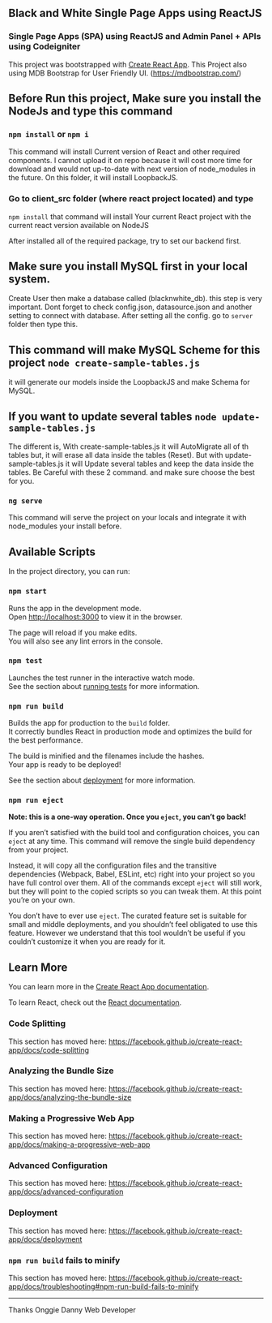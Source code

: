## Black and White Single Page Apps using ReactJS
### Single Page Apps (SPA) using ReactJS and Admin Panel + APIs using Codeigniter
This project was bootstrapped with [Create React App](https://github.com/facebook/create-react-app).
This Project also using MDB Bootstrap for User Friendly UI. (https://mdbootstrap.com/)

## Before Run this project, Make sure you install the NodeJs and type this command

### `npm install` or `npm i`
This command will install Current version of React and other required components. I cannot upload it on repo because it will cost more time for download and would not up-to-date with next version of node_modules in the future. On this folder, it will install LoopbackJS.

### Go to client_src folder (where react project located) and type
`npm install` 
that command will install Your current React project with the current react version available on NodeJS

After installed all of the required package, try to set our backend first.

## Make sure you install MySQL first in your local system.
Create User then make a database called (blacknwhite_db). this step is very important. Dont forget to check config.json, datasource.json and another setting to connect with database. After setting all the config. go to `server` folder then type this.

## This command will make MySQL Scheme for this project `node create-sample-tables.js`
it will generate our models inside the LoopbackJS and make Schema for MySQL. 

## If you want to update several tables `node update-sample-tables.js`
The different is, With create-sample-tables.js it will AutoMigrate all of th tables but, it will erase all data inside the tables (Reset). But with update-sample-tables.js it will Update several tables and keep the data inside the tables. Be Careful with these 2 command. and make sure choose the best for you.

### `ng serve`
This command will serve the project on your locals and integrate it with node_modules your install before.

## Available Scripts

In the project directory, you can run:

### `npm start`

Runs the app in the development mode.<br>
Open [http://localhost:3000](http://localhost:3000) to view it in the browser.

The page will reload if you make edits.<br>
You will also see any lint errors in the console.

### `npm test`

Launches the test runner in the interactive watch mode.<br>
See the section about [running tests](https://facebook.github.io/create-react-app/docs/running-tests) for more information.

### `npm run build`

Builds the app for production to the `build` folder.<br>
It correctly bundles React in production mode and optimizes the build for the best performance.

The build is minified and the filenames include the hashes.<br>
Your app is ready to be deployed!

See the section about [deployment](https://facebook.github.io/create-react-app/docs/deployment) for more information.

### `npm run eject`

**Note: this is a one-way operation. Once you `eject`, you can’t go back!**

If you aren’t satisfied with the build tool and configuration choices, you can `eject` at any time. This command will remove the single build dependency from your project.

Instead, it will copy all the configuration files and the transitive dependencies (Webpack, Babel, ESLint, etc) right into your project so you have full control over them. All of the commands except `eject` will still work, but they will point to the copied scripts so you can tweak them. At this point you’re on your own.

You don’t have to ever use `eject`. The curated feature set is suitable for small and middle deployments, and you shouldn’t feel obligated to use this feature. However we understand that this tool wouldn’t be useful if you couldn’t customize it when you are ready for it.

## Learn More

You can learn more in the [Create React App documentation](https://facebook.github.io/create-react-app/docs/getting-started).

To learn React, check out the [React documentation](https://reactjs.org/).

### Code Splitting

This section has moved here: https://facebook.github.io/create-react-app/docs/code-splitting

### Analyzing the Bundle Size

This section has moved here: https://facebook.github.io/create-react-app/docs/analyzing-the-bundle-size

### Making a Progressive Web App

This section has moved here: https://facebook.github.io/create-react-app/docs/making-a-progressive-web-app

### Advanced Configuration

This section has moved here: https://facebook.github.io/create-react-app/docs/advanced-configuration

### Deployment

This section has moved here: https://facebook.github.io/create-react-app/docs/deployment

### `npm run build` fails to minify

This section has moved here: https://facebook.github.io/create-react-app/docs/troubleshooting#npm-run-build-fails-to-minify

********
Thanks 
Onggie Danny
Web Developer
